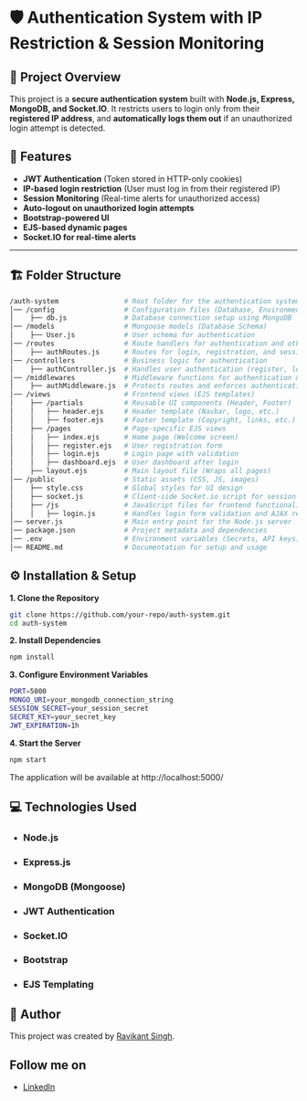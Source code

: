 # 🛡️ Authentication System with IP Restriction & Session Monitoring

## 📌 Project Overview
This project is a **secure authentication system** built with **Node.js, Express, MongoDB, and Socket.IO**. It restricts users to login only from their **registered IP address**, and **automatically logs them out** if an unauthorized login attempt is detected.

## 🚀 Features
- **JWT Authentication** (Token stored in HTTP-only cookies)
- **IP-based login restriction** (User must log in from their registered IP)
- **Session Monitoring** (Real-time alerts for unauthorized access)
- **Auto-logout on unauthorized login attempts**
- **Bootstrap-powered UI**
- **EJS-based dynamic pages**
- **Socket.IO for real-time alerts**

---

## 🏗️ Folder Structure
```bash
/auth-system                # Root folder for the authentication system
│── /config                 # Configuration files (Database, Environment settings, etc.)
│    ├── db.js              # Database connection setup using MongoDB
│── /models                 # Mongoose models (Database Schema)
│    ├── User.js            # User schema for authentication
│── /routes                 # Route handlers for authentication and other API endpoints
│    ├── authRoutes.js      # Routes for login, registration, and session monitoring
│── /controllers            # Business logic for authentication
│    ├── authController.js  # Handles user authentication (register, login, logout)
│── /middlewares            # Middleware functions for authentication & authorization
│    ├── authMiddleware.js  # Protects routes and enforces authentication rules
│── /views                  # Frontend views (EJS templates)
│    ├── /partials          # Reusable UI components (Header, Footer)
│    │   ├── header.ejs     # Header template (Navbar, logo, etc.)
│    │   ├── footer.ejs     # Footer template (Copyright, links, etc.)
│    ├── /pages             # Page-specific EJS views
│    │   ├── index.ejs      # Home page (Welcome screen)
│    │   ├── register.ejs   # User registration form
│    │   ├── login.ejs      # Login page with validation
│    │   ├── dashboard.ejs  # User dashboard after login
│    ├── layout.ejs         # Main layout file (Wraps all pages)
│── /public                 # Static assets (CSS, JS, images)
│    ├── style.css          # Global styles for UI design
│    ├── socket.js          # Client-side Socket.io script for session monitoring
│    ├── /js                # JavaScript files for frontend functionality
│    │   ├── login.js       # Handles login form validation and AJAX requests
│── server.js               # Main entry point for the Node.js server
│── package.json            # Project metadata and dependencies
│── .env                    # Environment variables (Secrets, API keys)
│── README.md               # Documentation for setup and usage
```
## ⚙️ Installation & Setup
**1. Clone the Repository**
```bash
git clone https://github.com/your-repo/auth-system.git
cd auth-system
```
**2. Install Dependencies**
```bash
npm install
```
**3. Configure Environment Variables**
```bash
PORT=5000
MONGO_URI=your_mongodb_connection_string
SESSION_SECRET=your_session_secret
SECRET_KEY=your_secret_key
JWT_EXPIRATION=1h
```
**4. Start the Server**
```bash
npm start
```
The application will be available at http://localhost:5000/

## 💻 Technologies Used
- ### Node.js
- ### Express.js
- ### MongoDB (Mongoose)
- ### JWT Authentication
- ### Socket.IO
- ### Bootstrap
- ### EJS Templating

## 📝 Author
This project was created by [Ravikant Singh](https://github.com/ravikantsingh12).

## Follow me on

- [LinkedIn](https://www.linkedin.com/in/ravikant-singh-327a98241)